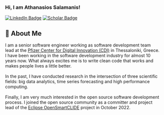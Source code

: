 ### Hi, I am Athanasios Salamanis!
[![LinkedIn Badge](https://img.shields.io/badge/-LinkedIn-c14438?style=plastic-square&logo=linkedin&logoColor=white&color=0077B5)](https://www.linkedin.com/in/athanasios-salamanis)
[![Scholar Badge](https://img.shields.io/badge/-Scholar-c14438?style=plastic-square&logo=google&logoColor=white&color=4285F4)](https://scholar.google.com/citations?user=f7hypjsAAAAJ](https://scholar.google.gr/citations?user=osI-EsIAAAAJ&hl=el&oi=ao))

## 🚀 About Me
I am a senior software engineer working as software development team lead at the [Pfizer Center for Digital Innovation (CDI)](https://centerfordigitalinnovation.pfizer.com/) in Thessaloniki, Greece. I have been working in the software development industry for almost 10 years now. What always excites me is to write clean code that works and makes people lives a little better. 
\
\
In the past, I have conducted research in the intersection of three scientific fields: big data analytics, time series forecasting and high performance computing.
\
\
Finally, I am very much interested in the open source software development process. I joined the open source community as a committer and project lead of the [Eclipse OpenSmartCLIDE](https://projects.eclipse.org/projects/ecd.opensmartclide) project in October 2022.
